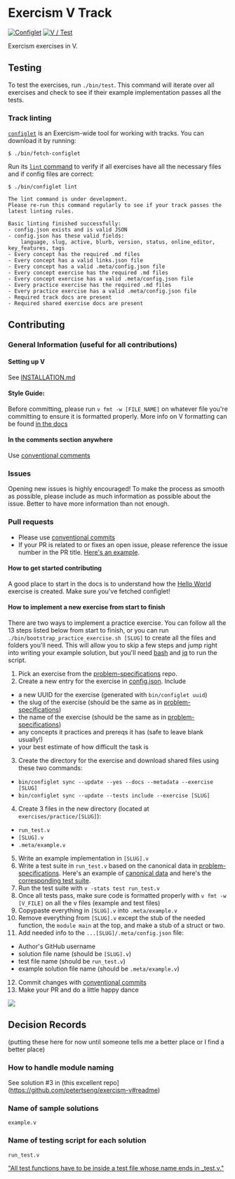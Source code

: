 # Exercism V Track

[![Configlet](https://github.com/exercism/vlang/actions/workflows/configlet.yml/badge.svg?branch=main)](https://github.com/exercism/vlang/actions/workflows/configlet.yml) [![V / Test](https://github.com/exercism/vlang/actions/workflows/test.yml/badge.svg?branch=main)](https://github.com/exercism/vlang/actions/workflows/test.yml)

Exercism exercises in V.

## Testing

To test the exercises, run `./bin/test`.
This command will iterate over all exercises and check to see if their example implementation passes all the tests.

### Track linting

[`configlet`](https://exercism.org/docs/building/configlet) is an Exercism-wide tool for working with tracks. You can download it by running:

```shell
$ ./bin/fetch-configlet
```

Run its [`lint` command](https://exercism.org/docs/building/configlet/lint) to verify if all exercises have all the necessary files and if config files are correct:

```shell
$ ./bin/configlet lint

The lint command is under development.
Please re-run this command regularly to see if your track passes the latest linting rules.

Basic linting finished successfully:
- config.json exists and is valid JSON
- config.json has these valid fields:
    language, slug, active, blurb, version, status, online_editor, key_features, tags
- Every concept has the required .md files
- Every concept has a valid links.json file
- Every concept has a valid .meta/config.json file
- Every concept exercise has the required .md files
- Every concept exercise has a valid .meta/config.json file
- Every practice exercise has the required .md files
- Every practice exercise has a valid .meta/config.json file
- Required track docs are present
- Required shared exercise docs are present
```


## Contributing

### General Information (useful for all contributions)

#### Setting up V

See [INSTALLATION.md](./docs/INSTALLATION.md)

#### Style Guide:

Before committing, please run `v fmt -w [FILE_NAME]` on whatever file you're committing to ensure it is formatted properly. More info on V formatting can be found [in the docs](https://github.com/vlang/v/blob/master/doc/docs.md#v-fmt)

#### In the comments section anywhere

Use [conventional comments](https://conventionalcomments.org/)

### Issues

Opening new issues is highly encouraged! To make the process as smooth as possible, please include as much information as possible about the issue. Better to have more information than not enough.

### Pull requests

- Please use [conventional commits](https://www.conventionalcommits.org/en/v1.0.0/)
- If your PR is related to or fixes an open issue, please reference the issue number in the PR title. [Here's an example](https://github.com/exercism/vlang/pull/37).

#### How to get started contributing

A good place to start in the docs is to understand how the [Hello World](https://exercism.org/docs/building/tracks/new/add-first-exercise) exercise is created. Make sure you've fetched configlet!

#### How to implement a new exercise from start to finish

There are two ways to implement a practice exercise. You can follow all the 13 steps listed below from start to finish, or you can run `./bin/bootstrap_practice_exercise.sh [SLUG]` to create all the files and folders you'll need. This will allow you to skip a few steps and jump right into writing your example solution, but you'll need [bash](https://www.gnu.org/software/bash/) and [jq](https://stedolan.github.io/jq/) to run the script.

1. Pick an exercise from the [problem-specifications](https://github.com/exercism/problem-specifications/tree/main/exercises) repo.
2. Create a new entry for the exercise in [config.json](./config.json). Include
  - a new UUID for the exercise (generated with `bin/configlet uuid`)
  - the slug of the exercise (should be the same as in [problem-specifications](https://github.com/exercism/problem-specifications/tree/main/exercises))
  - the name of the exercise (should be the same as in [problem-specifications](https://github.com/exercism/problem-specifications/tree/main/exercises))
  - any concepts it practices and prereqs it has (safe to leave blank usually!)
  - your best estimate of how difficult the task is
3. Create the directory for the exercise and download shared files using these two commands:
  - `bin/configlet sync --update --yes --docs --metadata --exercise [SLUG]`
  - `bin/configlet sync --update --tests include --exercise [SLUG]`
4. Create 3 files in the new directory (located at `exercises/practice/[SLUG]`):
  - `run_test.v`
  - `[SLUG].v`
  - `.meta/example.v`
5. Write an example implementation in `[SLUG].v`
6. Write a test suite in `run_test.v` based on the canonical data in [problem-specifications](https://github.com/exercism/problem-specifications/tree/main/exercises). Here's an example of [canonical data](https://github.com/exercism/problem-specifications/blob/main/exercises/grade-school/canonical-data.json) and here's the [corresponding test suite](./exercises/practice/grade-school/run_test.v).
7. Run the test suite with `v -stats test run_test.v`
8. Once all tests pass, make sure code is formatted properly with `v fmt -w [V_FILE]` on all the v files (example and test files)
9. Copypaste everything in `[SLUG].v` into `.meta/example.v`
10. Remove everything from `[SLUG].v` except the stub of the needed function, the `module main` at the top, and make a stub of a struct or two.
11. Add needed info to the `...[SLUG]/.meta/config.json` file:
  - Author's GitHub username
  - solution file name (should be `[SLUG].v`)
  - test file name (should be `run_test.v`)
  - example solution file name (should be `.meta/example.v`)
12. Commit changes with [conventional commits](https://www.conventionalcommits.org/en/v1.0.0/)
13. Make your PR and do a little happy dance

![](https://media3.giphy.com/media/ghVtt3BfMwYhi/giphy.gif?cid=790b7611a39608242e7ad1acf94c07788cdcada74ca02528&rid=giphy.gif&ct=g)


## Decision Records
(putting these here for now until someone tells me a better place or I find a better place)

### How to handle module naming
See solution #3 in (this excellent repo](https://github.com/petertseng/exercism-v#readme)

### Name of sample solutions
`example.v`

### Name of testing script for each solution
`run_test.v`

["All test functions have to be inside a test file whose name ends in _test.v."](https://github.com/vlang/v/blob/master/doc/docs.md#test-files)
